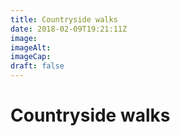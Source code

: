 ```yaml
---
title: Countryside walks
date: 2018-02-09T19:21:11Z
image: 
imageAlt: 
imageCap: 
draft: false
---
```


# Countryside walks

